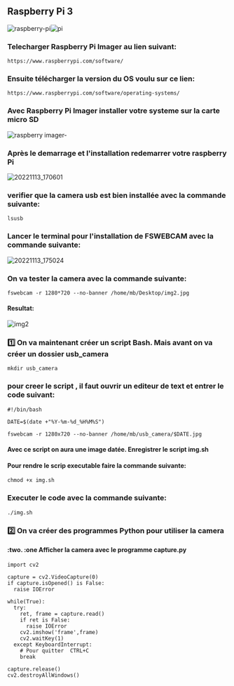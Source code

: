 ## Raspberry Pi 3
![raspberry-pi](https://user-images.githubusercontent.com/94937166/201797873-60729e0b-8216-4cc5-9c27-5c739f70e668.jpg)![pi](https://user-images.githubusercontent.com/94937166/201799744-9e9f9912-854b-4ebe-8ff3-5aa4cf9142b6.jpg)

### Telecharger Raspberry Pi Imager au lien suivant:
```
https://www.raspberrypi.com/software/
```
### Ensuite télécharger la version du OS voulu sur ce lien:
```
https://www.raspberrypi.com/software/operating-systems/
```
### Avec Raspberry Pi Imager installer votre systeme sur la carte micro SD

![raspberry imager-](https://user-images.githubusercontent.com/94937166/201798922-fcd07dc3-8e36-4488-bf0f-b6a7610868c4.jpg)

### Après le demarrage et l'installation redemarrer votre raspberry Pi
![20221113_170601](https://user-images.githubusercontent.com/94937166/201800605-1b71da08-59c0-4b0c-8b96-835b406cf625.jpg)
### verifier que la camera usb est bien installée avec la commande suivante:
```
lsusb
```
### Lancer le terminal pour l'installation de FSWEBCAM avec la commande suivante:

![20221113_175024](https://user-images.githubusercontent.com/94937166/201801252-dcf56b0b-b594-44c4-bd70-36b3553eae4a.jpg)

### On va tester la camera avec la commande suivante:
```
fswebcam -r 1280*720 --no-banner /home/mb/Desktop/img2.jpg
```
#### Resultat:
![img2](https://user-images.githubusercontent.com/94937166/201802182-568cf39e-1808-4237-83b9-253cb7de0e13.jpg)
### 1️⃣ On va maintenant créer un script Bash. Mais avant on va créer un dossier usb_camera
```
mkdir usb_camera
```
### pour creer le script , il faut ouvrir un editeur de text et entrer le code suivant:
```
#!/bin/bash

DATE=$(date +"%Y-%m-%d_%H%M%S")

fswebcam -r 1280x720 --no-banner /home/mb/usb_camera/$DATE.jpg
```
#### Avec ce script on aura une image datée. Enregistrer le script img.sh 
#### Pour rendre le scrip executable faire la commande suivante:
```
chmod +x img.sh
```
### Executer le code avec la commande suivante:
```
./img.sh
```
### 2️⃣ On va créer des programmes Python pour utiliser la camera
#### :two. :one Afficher la camera avec le programme capture.py
```
import cv2

capture = cv2.VideoCapture(0)
if capture.isOpened() is False:
  raise IOError

while(True):
  try:
    ret, frame = capture.read()
    if ret is False:
      raise IOError
    cv2.imshow('frame',frame)
    cv2.waitKey(1)
  except KeyboardInterrupt:
    # Pour quitter  CTRL+C
    break

capture.release()
cv2.destroyAllWindows()
```
